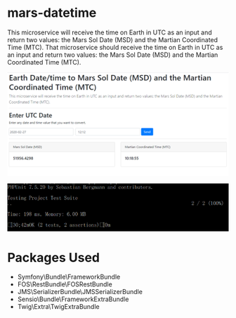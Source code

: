 # mars-datetime
This microservice will receive the time on Earth in UTC as an input and return two values: the Mars Sol Date (MSD) and the Martian Coordinated Time (MTC).
That microservice should receive the time on Earth in UTC as an input and return two values:
the Mars Sol Date (MSD) and the Martian Coordinated Time (MTC).


![UI output](UI.png)


![Unit Test output](unit_test.png)



# Packages Used

  - Symfony\Bundle\FrameworkBundle
  - FOS\RestBundle\FOSRestBundle
  - JMS\SerializerBundle\JMSSerializerBundle
  - Sensio\Bundle\FrameworkExtraBundle
  - Twig\Extra\TwigExtraBundle
